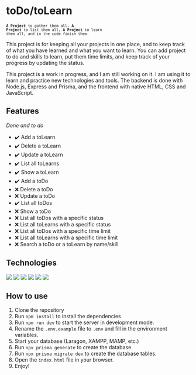 # toDo/toLearn

<small><code>**A Project** to gather them all, **A Project** to list them all, **A Project** to learn them all, and in the code finish them.</code></small>

This project is for keeping all your projects in one place, and to keep track of what you have learned and what you want to learn. You can add project to do and skills to learn, put them time limits, and keep track of your progress by updating the status.

This project is a work in progress, and I am still working on it. I am using it to learn and practice new technologies and tools. The backend is done with Node.js, Express and Prisma, and the frontend with native HTML, CSS and JavaScript.

## Features
<i>Done and to do</i>

- ✔️ Add a toLearn
- ✔️ Delete a toLearn
- ✔️ Update a toLearn
- ✔️ List all toLearns
- ✔️ Show a toLearn
- ✔️ Add a toDo
- ❌ Delete a toDo
- ❌ Update a toDo
- ✔️ List all toDos
- ❌ Show a toDo
- ❌ List all toDos with a specific status
- ❌ List all toLearns with a specific status
- ❌ List all toDos with a specific time limit
- ❌ List all toLearns with a specific time limit
- ❌ Search a toDo or a toLearn by name/skill

## Technologies

![](https://skillicons.dev/icons?i=nodejs)
![](https://skillicons.dev/icons?i=express)
![](https://skillicons.dev/icons?i=prisma)
![](https://skillicons.dev/icons?i=html)
![](https://skillicons.dev/icons?i=css)
![](https://skillicons.dev/icons?i=javascript)

## How to use

1. Clone the repository
2. Run `npm install` to install the dependencies
3. Run `npm run dev` to start the server in development mode.
4. Rename the `.env.example` file to `.env` and fill in the environment variables.
5. Start your database (Laragon, XAMPP, MAMP, etc.)
6. Run `npx prisma generate` to create the database.
7. Run `npx prisma migrate dev` to create the database tables.
8. Open the `index.html` file in your browser.
9. Enjoy!